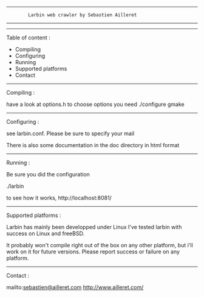 ******************************************************************
            Larbin web crawler by Sebastien Ailleret
******************************************************************

******************
Table of content :

- Compiling
- Configuring
- Running
- Supported platforms
- Contact

***********
Compiling :

have a look at options.h to choose options you need
./configure
gmake

*************
Configuring :

see larbin.conf. Please be sure to specify your mail

There is also some documentation in the doc directory in html format

*********
Running :

Be sure you did the configuration

./larbin

to see how it works, http://localhost:8081/

*********************
Supported platforms :

Larbin has mainly been developped under Linux
I've tested larbin with success on Linux and freeBSD.

It probably won't compile right out of the box on any other platform,
but i'll work on it for future versions. Please report success or
failure on any platform.

*********
Contact :

mailto:sebastien@ailleret.com
http://www.ailleret.com/
